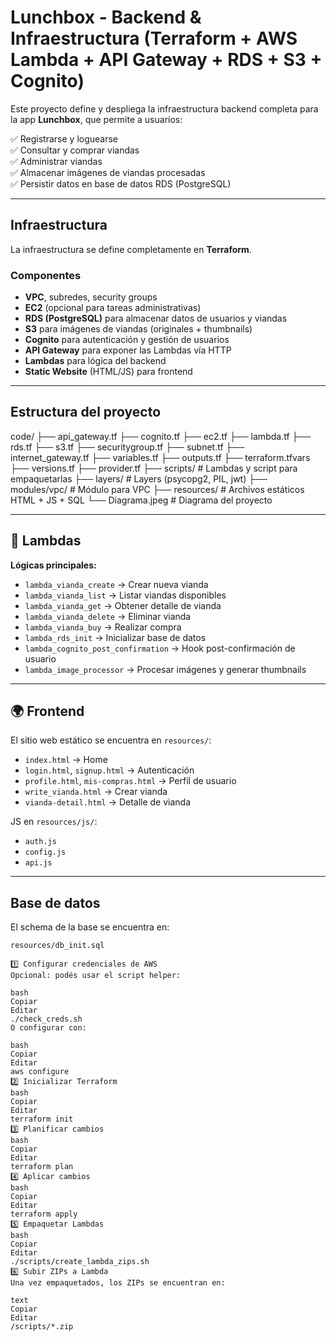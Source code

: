 # Lunchbox - Backend & Infraestructura (Terraform + AWS Lambda + API Gateway + RDS + S3 + Cognito)

Este proyecto define y despliega la infraestructura backend completa para la app **Lunchbox**, que permite a usuarios:

✅ Registrarse y loguearse  
✅ Consultar y comprar viandas  
✅ Administrar viandas  
✅ Almacenar imágenes de viandas procesadas  
✅ Persistir datos en base de datos RDS (PostgreSQL)

---

## Infraestructura

La infraestructura se define completamente en **Terraform**.

### Componentes

- **VPC**, subredes, security groups
- **EC2** (opcional para tareas administrativas)
- **RDS (PostgreSQL)** para almacenar datos de usuarios y viandas
- **S3** para imágenes de viandas (originales + thumbnails)
- **Cognito** para autenticación y gestión de usuarios
- **API Gateway** para exponer las Lambdas vía HTTP
- **Lambdas** para lógica del backend
- **Static Website** (HTML/JS) para frontend

---

## Estructura del proyecto

code/
├── api_gateway.tf
├── cognito.tf
├── ec2.tf
├── lambda.tf
├── rds.tf
├── s3.tf
├── securitygroup.tf
├── subnet.tf
├── internet_gateway.tf
├── variables.tf
├── outputs.tf
├── terraform.tfvars
├── versions.tf
├── provider.tf
├── scripts/ # Lambdas y script para empaquetarlas
├── layers/ # Layers (psycopg2, PIL, jwt)
├── modules/vpc/ # Módulo para VPC
├── resources/ # Archivos estáticos HTML + JS + SQL
└── Diagrama.jpeg # Diagrama del proyecto

---

## 🚀 Lambdas

**Lógicas principales:**

- `lambda_vianda_create` → Crear nueva vianda
- `lambda_vianda_list` → Listar viandas disponibles
- `lambda_vianda_get` → Obtener detalle de vianda
- `lambda_vianda_delete` → Eliminar vianda
- `lambda_vianda_buy` → Realizar compra
- `lambda_rds_init` → Inicializar base de datos
- `lambda_cognito_post_confirmation` → Hook post-confirmación de usuario
- `lambda_image_processor` → Procesar imágenes y generar thumbnails

---

## 🌍 Frontend

El sitio web estático se encuentra en `resources/`:

- `index.html` → Home
- `login.html`, `signup.html` → Autenticación
- `profile.html`, `mis-compras.html` → Perfil de usuario
- `write_vianda.html` → Crear vianda
- `vianda-detail.html` → Detalle de vianda

JS en `resources/js/`:

- `auth.js`
- `config.js`
- `api.js`

---

## Base de datos

El schema de la base se encuentra en:

```text
resources/db_init.sql

1️⃣ Configurar credenciales de AWS
Opcional: podés usar el script helper:

bash
Copiar
Editar
./check_creds.sh
O configurar con:

bash
Copiar
Editar
aws configure
2️⃣ Inicializar Terraform
bash
Copiar
Editar
terraform init
3️⃣ Planificar cambios
bash
Copiar
Editar
terraform plan
4️⃣ Aplicar cambios
bash
Copiar
Editar
terraform apply
5️⃣ Empaquetar Lambdas
bash
Copiar
Editar
./scripts/create_lambda_zips.sh
6️⃣ Subir ZIPs a Lambda
Una vez empaquetados, los ZIPs se encuentran en:

text
Copiar
Editar
/scripts/*.zip
